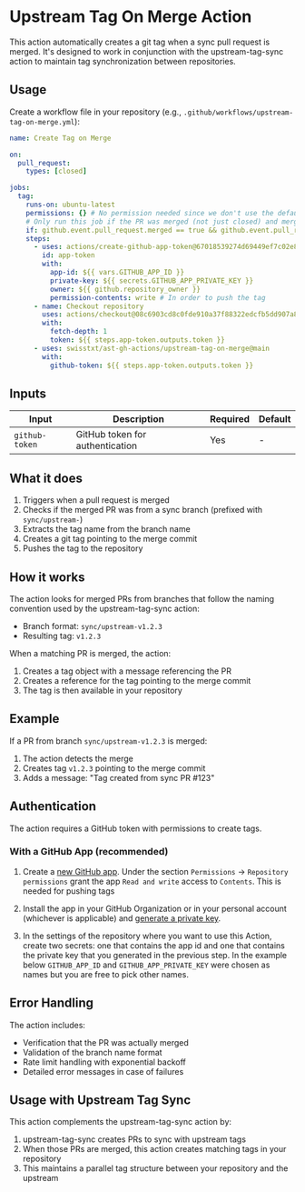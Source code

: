 # Upstream Tag On Merge Action

This action automatically creates a git tag when a sync pull request is merged. It's designed to work in conjunction with the upstream-tag-sync action to maintain tag synchronization between repositories.

## Usage

Create a workflow file in your repository (e.g., `.github/workflows/upstream-tag-on-merge.yml`):

```yaml
name: Create Tag on Merge

on:
  pull_request:
    types: [closed]

jobs:
  tag:
    runs-on: ubuntu-latest
    permissions: {} # No permission needed since we don't use the default GITHUB_TOKEN
    # Only run this job if the PR was merged (not just closed) and merged into default branch e.g. main / master
    if: github.event.pull_request.merged == true && github.event.pull_request.base.label == "${{ github.event.repo.owner }}:${{ github.event.repo.default_branch }}"
    steps:
      - uses: actions/create-github-app-token@67018539274d69449ef7c02e8e71183d1719ab42 # v2
        id: app-token
        with:
          app-id: ${{ vars.GITHUB_APP_ID }}
          private-key: ${{ secrets.GITHUB_APP_PRIVATE_KEY }}
          owner: ${{ github.repository_owner }}
          permission-contents: write # In order to push the tag
      - name: Checkout repository
        uses: actions/checkout@08c6903cd8c0fde910a37f88322edcfb5dd907a8 # v5
        with:
          fetch-depth: 1
          token: ${{ steps.app-token.outputs.token }}
      - uses: swisstxt/ast-gh-actions/upstream-tag-on-merge@main
        with:
          github-token: ${{ steps.app-token.outputs.token }}
```

## Inputs

| Input | Description | Required | Default |
|-------|-------------|----------|---------|
| `github-token` | GitHub token for authentication | Yes | - |

## What it does

1. Triggers when a pull request is merged
2. Checks if the merged PR was from a sync branch (prefixed with `sync/upstream-`)
3. Extracts the tag name from the branch name
4. Creates a git tag pointing to the merge commit
5. Pushes the tag to the repository

## How it works

The action looks for merged PRs from branches that follow the naming convention used by the upstream-tag-sync action:

- Branch format: `sync/upstream-v1.2.3`
- Resulting tag: `v1.2.3`

When a matching PR is merged, the action:

1. Creates a tag object with a message referencing the PR
2. Creates a reference for the tag pointing to the merge commit
3. The tag is then available in your repository

## Example

If a PR from branch `sync/upstream-v1.2.3` is merged:

1. The action detects the merge
2. Creates tag `v1.2.3` pointing to the merge commit
3. Adds a message: "Tag created from sync PR #123"

## Authentication

The action requires a GitHub token with permissions to create tags. 

### With a GitHub App (recommended)

1. Create a [new GitHub app](https://docs.github.com/apps/creating-github-apps/setting-up-a-github-app/creating-a-github-app). Under the section `Permissions` → `Repository permissions` grant the app `Read and write` access to `Contents`. This is needed for pushing tags

2. Install the app in your GitHub Organization or in your personal account (whichever is applicable) and [generate a private key](https://docs.github.com/en/apps/creating-github-apps/authenticating-with-a-github-app/managing-private-keys-for-github-apps#generating-private-keys).

3. In the settings of the repository where you want to use this Action, create two secrets: one that contains the app id and one that contains the private key that you generated in the previous step. In the example below `GITHUB_APP_ID` and `GITHUB_APP_PRIVATE_KEY` were chosen as names but you are free to pick other names.

## Error Handling

The action includes:

- Verification that the PR was actually merged
- Validation of the branch name format
- Rate limit handling with exponential backoff
- Detailed error messages in case of failures

## Usage with Upstream Tag Sync

This action complements the upstream-tag-sync action by:

1. upstream-tag-sync creates PRs to sync with upstream tags
2. When those PRs are merged, this action creates matching tags in your repository
3. This maintains a parallel tag structure between your repository and the upstream
